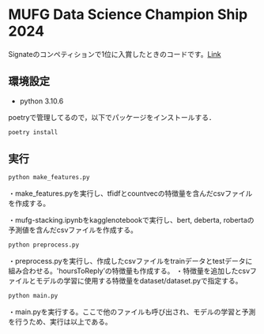 # MUFG Data Science Champion Ship 2024
Signateのコンペティションで1位に入賞したときのコードです。[Link](https://signate.jp/competitions/1413)

## 環境設定
- python 3.10.6

poetryで管理してるので，以下でパッケージをインストールする．
```bash
poetry install
```

## 実行
```bash
python make_features.py
```
・make_features.pyを実行し、tfidfとcountvecの特徴量を含んだcsvファイルを作成する。

・mufg-stacking.ipynbをkagglenotebookで実行し、bert, deberta, robertaの予測値を含んだcsvファイルを作成する。
```bash
python preprocess.py
```
・preprocess.pyを実行し、作成したcsvファイルをtrainデータとtestデータに組み合わせる。'hoursToReply’の特徴量も作成する。
・特徴量を追加したcsvファイルとモデルの学習に使用する特徴量をdataset/dataset.pyで指定する。
```bash
python main.py
```
・main.pyを実行する。ここで他のファイルも呼び出され、モデルの学習と予測を行うため、実行は以上である。
